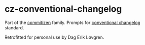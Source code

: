 # cz-conventional-changelog

Part of the [commitizen](https://github.com/commitizen/cz-cli) family. Prompts for [conventional changelog](https://github.com/conventional-changelog/conventional-changelog) standard.

Retrofitted for personal use by Dag Erik Løvgren.
